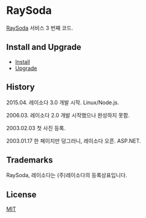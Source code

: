 # RaySoda

[RaySoda](http://www.raysoda.com) 서비스 3 번째 코드.

## Install and Upgrade

* [Install](INSTALL.md)
* [Upgrade](UPGRADE.md)

## History

2015.04. 레이소다 3.0 개발 시작. Linux/Node.js.

2006.03. 레이소다 2.0 개발 시작했으나 완성하지 못함.

2003.02.03 첫 사진 등록.

2003.01.17 한 페이지만 덩그러니, 레이소다 오픈. ASP.NET.

## Trademarks

RaySoda, 레이소다는 (주)레이소다의 등록상표입니다. 

## License

[MIT](LICENSE)
